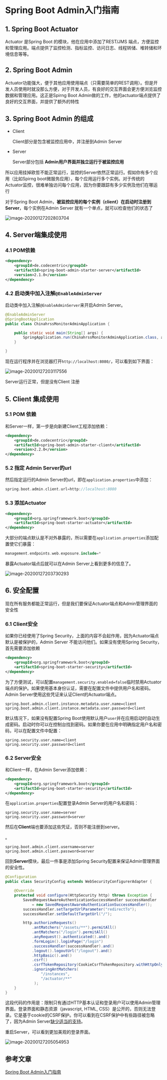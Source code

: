 # Spring Boot Admin入门指南

## 1. Spring Boot Actuator

Actuator 是Spring Boot 的模块，他在应用中添加了REST/JMS 端点，方便监控和管理应用。端点提供了监控检测、指标监控、访问日志、线程转储、堆转储和环境信息等等。

## 2. Spring Boot Admin

Actuator功能强大，便于其他应用使用端点（只需要简单的REST调用）。但是开发人员使用时就没那么方便，对于开发人员，有良好的交互界面会更方便浏览监控数据和管理应用。这正是Spirng Boot Admin做的工作，他的actuator端点提供了良好的交互界面，并提供了额外的特性

## 3. Spring Boot Admin 的组成

- Client

  Client部分是包含被监控应用中，并注册到Admin Server

- Server

  Server部分包括 **Admin用户界面并独立运行于被监控应用**

所以应用挂掉欧哲不能正常运行，监控的Server依然正常运行。假如你有多个应用（比如Spirng boot微服务应用），每个应用运行多个实例。对于传统的Actuator监控，很难单独访问每个应用，因为你要跟踪有多少实例及他们在哪运行

对于Spring Boot Admin，**被监控应用的每个实例（client）在启动时注册到Server**，每个实例在Admin Server 就有一个单点，就可以检查他们的状态了

![image-20200127202803704](https://zszblog.oss-cn-beijing.aliyuncs.com/zszblog/blogimage-master/img/image-20200127202803704.png)

## 4. Server端集成使用

### 4.1 POM依赖

```xml
<dependency>
    <groupId>de.codecentric</groupId>
    <artifactId>spring-boot-admin-starter-server</artifactId>
    <version>2.1.0</version>
</dependency>
```

### 4.2 启动类中加入注解`@EnableAdminServer`

启动类中加入注解`@EnableAdminServer`来开启Admin Server。

```java
@EnableAdminServer
@SpringBootApplication
public class ChinahrssMonitorAdminApplication {

    public static void main(String[] args) {
        SpringApplication.run(ChinahrssMonitorAdminApplication.class, args);
    }

}
```

现在运行程序并在浏览器打开`http://localhost:8080/`，可以看到如下界面：

![image-20200127203117556](https://zszblog.oss-cn-beijing.aliyuncs.com/zszblog/blogimage-master/img/image-20200127203117556.png)

Server运行正常，但是没有Client 注册

## 5. Client 集成使用

### 5.1 POM 依赖

和Server一样，第一步是向新建Client工程添加依赖：

```xml
<dependency>
    <groupId>de.codecentric</groupId>
    <artifactId>spring-boot-admin-starter-client</artifactId>
    <version>2.2.0</version>
</dependency>
```

### 5.2 指定 Admin Server的url

然后指定运行的Admin Server的url，即在`application.properties`中添加：

```cpp
spring.boot.admin.client.url=http://localhost:8080
```

### 5.3 添加Actuator

```xml
<dependency>
    <groupId>org.springframework.boot</groupId>
    <artifactId>spring-boot-starter-actuator</artifactId>
</dependency>
```

大部分的端点默认是不对外暴露的，所以需要在`application.properties`添加配置使它们暴露：

```php
management.endpoints.web.exposure.include=*
```

暴露Actuator端点后就可以在Admin Server上看到更多的信息了。

![image-20200127203730293](https://zszblog.oss-cn-beijing.aliyuncs.com/zszblog/blogimage-master/img/image-20200127203730293.png)

## 6. 安全配置

现在所有服务都能正常运行，但是我们要保证Actuator端点和Admin管理界面的安全性

### 6.1 Client安全

如果你已经使用了Spring Security，上面的内容不会起作用，因为Actuator端点默认是被保护的，Admin Server 不能访问他们。如果没有使用Spring Security，首先需要添加依赖

```xml
<dependency>
    <groupId>org.springframework.boot</groupId>
    <artifactId>spring-boot-starter-security</artifactId>
</dependency>
```

为了方便测试，可以配置`management.security.enabled=false`临时禁用Actuator端点的保护。如果使用基本身份认证，需要在配置文件中提供用户名和密码。Admin Server使用这些凭证来认证Client的Actuator端点。

```undefined
spring.boot.admin.client.instance.metadata.user.name=client
spring.boot.admin.client.instance.metadata.user.password=client
```

默认情况下，如果没有配置Spring Boot使用默认用户`user`并在应用启动时自动生成密码。启动时你可以在控制台找到密码。如果你要在应用中明确指定用户名和密码，可以在配置文件中配置：

```undefined
spring.security.user.name=client
spring.security.user.password=client
```

### 6.2 Server安全

和Client一样，在Admin Server添加依赖：



```xml
<dependency>
    <groupId>org.springframework.boot</groupId>
    <artifactId>spring-boot-starter-security</artifactId>
</dependency>
```

在`application.properties`配置登录Admin Server的用户名和密码：



```undefined
spring.security.user.name=server
spring.security.user.password=server
```

然后在**Client**端也要添加这些凭证，否则不能注册到server。

。



```undefined
spring.boot.admin.client.username=server
spring.boot.admin.client.password=server
```

回到**Server**模块，最后一件事是添加Spring Security配置来保证Admin管理界面的安全性。



```java
@Configuration
public class SecurityConfig extends WebSecurityConfigurerAdapter {

    @Override
    protected void configure(HttpSecurity http) throws Exception {
        SavedRequestAwareAuthenticationSuccessHandler successHandler 
            = new SavedRequestAwareAuthenticationSuccessHandler();
        successHandler.setTargetUrlParameter("redirectTo");
        successHandler.setDefaultTargetUrl("/");

        http.authorizeRequests()
            .antMatchers("/assets/**").permitAll()
            .antMatchers("/login").permitAll()
            .anyRequest().authenticated().and()
            .formLogin().loginPage("/login")
            .successHandler(successHandler).and()
            .logout().logoutUrl("/logout").and()
            .httpBasic().and()
            .csrf()
            .csrfTokenRepository(CookieCsrfTokenRepository.withHttpOnlyFalse())
            .ignoringAntMatchers(
                "/instances",
                "/actuator/**"
             );
    }
}
```

这段代码的作用是：限制只有通过HTTP基本认证和登录用户可以使用Admin管理界面。登录界面和静态资源（javascript, HTML, CSS）是公开的，否则无法登录。它是基于cookie的CSRF保护。你可以看到在CSRF保护中有些路径被忽略了，因为Admin Server[缺少适当的支持](http://codecentric.github.io/spring-boot-admin/current/#_csrf_on_actuator_endpoints)。

重启Server，可以看到更加美观的登录界面。

![image-20200127205054953](https://zszblog.oss-cn-beijing.aliyuncs.com/zszblog/blogimage-master/img/image-20200127205054953.png)

## 参考文章

[Spring Boot Admin入门指南](https://www.jianshu.com/p/1749f04105fb)
